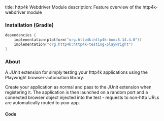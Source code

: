 title: http4k Webdriver Module
description: Feature overview of the http4k-webdriver module

### Installation (Gradle)

```kotlin
dependencies {
    implementation(platform("org.http4k:http4k-bom:5.14.4.0"))
    implementation("org.http4k:http4k-testing-playwright")
}
```

### About

A JUnit extension for simply testing your http4k applications using the Playwright browser-automation library.

Create your application as normal and pass to the JUnit extension when registering it. The application is then launched
on a random port and a connected browser object injected into the test - requests to non-http URLs are automatically
routed to your app.

#### Code [<img class="octocat"/>](https://github.com/http4k/http4k/blob/master/src/docs/guide/reference/playwright/example.kt)

<script src="https://gist-it.appspot.com/https://github.com/http4k/http4k/blob/master/src/docs/guide/reference/playwright/example.kt"></script>

[http4k]: https://http4k.org

